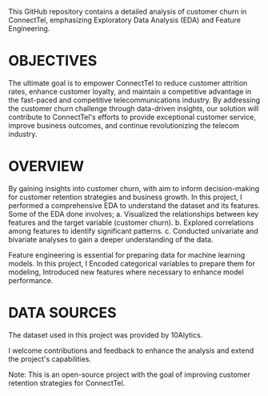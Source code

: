 This GitHub repository contains a detailed analysis of customer churn in ConnectTel, emphasizing Exploratory Data Analysis (EDA) and Feature Engineering. 

# OBJECTIVES
The ultimate goal is to empower ConnectTel to reduce customer attrition rates, enhance customer loyalty, and maintain a competitive advantage in the fast-paced and competitive telecommunications industry. By addressing the customer churn challenge through data-driven insights, our solution will contribute to ConnectTel's efforts to provide exceptional customer service, improve business outcomes, and continue revolutionizing the telecom industry.

# OVERVIEW
By gaining insights into customer churn, with aim to inform decision-making for customer retention strategies and business growth. In this project, I performed a comprehensive EDA to understand the dataset and its features. Some of the EDA done involves;
a.  Visualized the relationships between key features and the target variable (customer churn).
b.  Explored correlations among features to identify significant patterns.
c.  Conducted univariate and bivariate analyses to gain a deeper understanding of the data.

Feature engineering is essential for preparing data for machine learning models. In this project, I Encoded categorical variables to prepare them for modeling, Introduced new features where necessary to enhance model performance.

# DATA SOURCES
The dataset used in this project was provided by 10Alytics.

I welcome contributions and feedback to enhance the analysis and extend the project's capabilities.

Note: This is an open-source project with the goal of improving customer retention strategies for ConnectTel.
